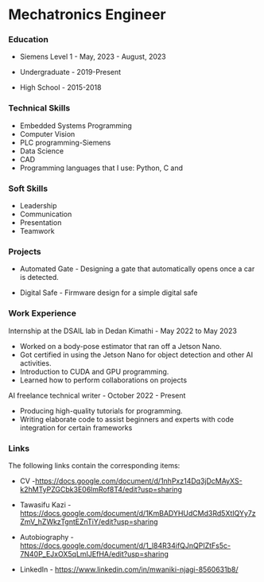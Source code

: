 # Mechatronics Engineer

### Education
* Siemens Level 1 - May, 2023 - August, 2023
   
* Undergraduate - 2019-Present

* High School - 2015-2018

### Technical Skills
* Embedded Systems Programming
* Computer Vision
* PLC programming-Siemens
* Data Science
* CAD
* Programming languages that I use: Python, C and

### Soft Skills
* Leadership
* Communication
* Presentation
* Teamwork

### Projects
* Automated Gate - Designing a gate that automatically opens once a car is detected.

* Digital Safe - Firmware design for a simple digital safe

### Work Experience
Internship at the DSAIL lab in Dedan Kimathi - May 2022 to May 2023
* Worked on a body-pose estimator that ran off a Jetson Nano.
* Got certified in using the Jetson Nano for object detection and other AI activities.
* Introduction to CUDA and GPU programming.
* Learned how to perform collaborations on projects

AI freelance technical writer - October 2022 - Present
* Producing high-quality tutorials for programming.
* Writing elaborate code to assist beginners and experts with code integration for certain frameworks

### Links
The following links contain the corresponding items:

*  CV -<https://docs.google.com/document/d/1nhPxz14Dq3jDcMAyXS-k2hMTyPZGCbk3E06lmRof8T4/edit?usp=sharing>

* Tawasifu Kazi -<https://docs.google.com/document/d/1KmBADYHUdCMd3Rd5XtIQYy7zZmV_hZWkzTgntEZnTiY/edit?usp=sharing>
   
* Autobiography - <https://docs.google.com/document/d/1_l84R34ifQJnQPIZtFs5c-7N40P_EJxOX5qLmIJEfHA/edit?usp=sharing>

* LinkedIn - <https://www.linkedin.com/in/mwaniki-njagi-8560631b8/>
